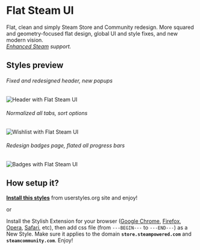 # Flat Steam UI
Flat, clean and simply Steam Store and Community redesign. More squared and geometry-focused flat design, global UI and style fixes, and new modern vision.  
*[Enhanced Steam](http://enhancedsteam.com) support.*  

## Styles preview
###### Fixed and redesigned header, new popups
![Header with Flat Steam UI](https://raw.githubusercontent.com/denis-g/userstyle-simply-steam-ui/master/screenshots/header.jpg)  
###### Normalized all tabs, sort options
![Wishlist with Flat Steam UI](https://raw.githubusercontent.com/denis-g/userstyle-simply-steam-ui/master/screenshots/wishlist.jpg)  
###### Redesign badges page, flated all progress bars
![Badges with Flat Steam UI](https://raw.githubusercontent.com/denis-g/userstyle-simply-steam-ui/master/screenshots/badges.jpg)  

## How setup it?
**[Install this styles](https://userstyles.org/styles/117058/flat-steam-ui)** from userstyles.org site and enjoy!

or

Install the Stylish Extension for your browser ([Google Chrome](https://chrome.google.com/webstore/detail/stylish/fjnbnpbmkenffdnngjfgmeleoegfcffe), [Firefox](https://addons.mozilla.org/ru/firefox/addon/stylish/), [Opera](https://addons.opera.com/ru/extensions/details/stylish/), [Safari](http://sobolev.us/stylish/), etc), then add css file (from `---BEGIN---` to `---END---`) as a New Style. Make sure it applies to the domain **`store.steampowered.com`** and **`steamcommunity.com`**. Enjoy!
